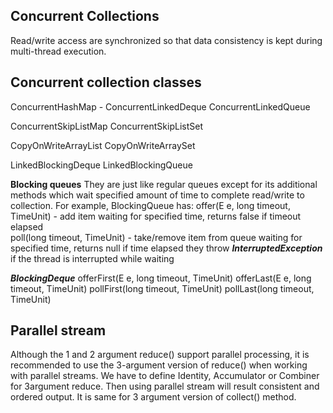 Concurrent Collections
---
Read/write access are synchronized so that data consistency is kept during multi-thread execution.


Concurrent collection classes
---
ConcurrentHashMap - 
ConcurrentLinkedDeque
ConcurrentLinkedQueue

ConcurrentSkipListMap
ConcurrentSkipListSet

CopyOnWriteArrayList
CopyOnWriteArraySet

LinkedBlockingDeque
LinkedBlockingQueue

**Blocking queues**
They are just like regular queues except for its additional methods which wait specified amount of time 
to complete read/write to collection. For example, BlockingQueue has:
  offer(E e, long timeout, TimeUnit) - add item waiting for specified time, returns false if timeout elapsed  
  poll(long timeout, TimeUnit) - take/remove item from queue waiting for specified time, returns null if time elapsed
they throw ___InterruptedException___ if the thread is interrupted while waiting

***BlockingDeque***
offerFirst(E e, long timeout, TimeUnit)
offerLast(E e, long timeout, TimeUnit)
pollFirst(long timeout, TimeUnit)
pollLast(long timeout, TimeUnit)

Parallel stream
---
Although the 1 and 2 argument reduce() support parallel processing, it is recommended to use the 3-argument version of reduce() when working with parallel streams.
We have to define Identity, Accumulator or Combiner for 3argument reduce. Then using parallel stream will result consistent and ordered output.
It is same for 3 argument version of collect() method.

